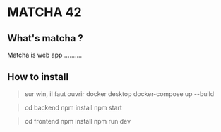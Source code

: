 # MATCHA 42

## What's matcha ?

Matcha is web app ..........

## How to install

> sur win, il faut ouvrir docker desktop
> docker-compose up --build


> cd backend
> npm install
> npm start

> cd frontend
> npm install
> npm run dev 


